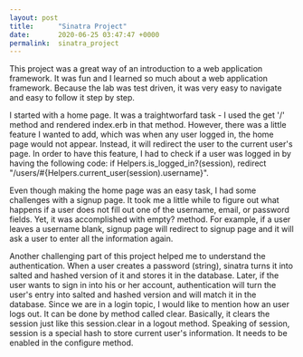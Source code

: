 ```yaml
---
layout: post
title:      "Sinatra Project"
date:       2020-06-25 03:47:47 +0000
permalink:  sinatra_project
---
```



This project was a great way of an introduction to a web application framework. It was fun and I learned so much about a web application framework. Because the lab was test driven, it was very easy to navigate and easy to follow it step by step. 

I started with a home page. It was a traightworfard task - I used the get '/' method and rendered index.erb in that method. However, there was a little feature I wanted to add, which was when any user logged in, the home page would not appear. Instead, it will redirect the user to the current user's page. In order to have this feature, I had to check if a user was logged in by having the following code: if Helpers.is_logged_in?(session), redirect "/users/#{Helpers.current_user(session).username}". 

Even though making the home page was an easy task, I had some challenges with a signup page. It took me a little while to figure out what happens if a user does not fill out one of the username, email, or password fields. Yet, it was accomplished with empty? method. For example, if a user leaves a username blank, signup page will redirect to signup page and it will ask a user to enter all the information again.

Another challenging part of this project helped me to understand the authentication. When a user creates a password (string), sinatra turns it into salted and hashed version of it and stores it in the database. Later, if the user wants to sign in into his or her account, authentication will turn the user's entry into salted and hashed version and will match it in the database. Since we are in a login topic, I would like to mention how an user logs out. It can be done by method called clear. Basically, it clears the session just like this session.clear in a logout method. Speaking of session, session is a special hash to store current user's information. It needs to be enabled in the configure method. 







